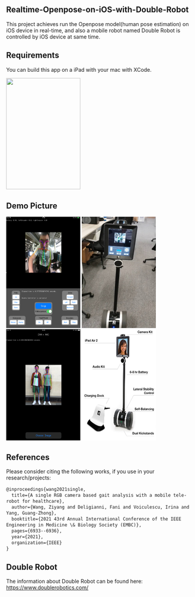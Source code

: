 ## Realtime-Openpose-on-iOS-with-Double-Robot

This project achieves run the Openpose model(human pose estimation) on iOS device in real-time, and also a mobile robot named Double Robot is controlled by iOS device at same time.


## Requirements
You can build this app on a iPad with your mac with XCode.

<img src="demo.gif" width="200" height="300"> 


## Demo Picture

<img src="demo1.png" width="200" height="300"> <img src="demo2.png" width="200" height="300"> <img src="demo3.png" width="200" height="300"> <img src="demo4.jpg" width="200" height="300">



## References

Please consider citing the following works, if you use in your research/projects:

	@inproceedings{wang2021single,
	  title={A single RGB camera based gait analysis with a mobile tele-robot for healthcare},
	  author={Wang, Ziyang and Deligianni, Fani and Voiculescu, Irina and Yang, Guang-Zhong},
	  booktitle={2021 43rd Annual International Conference of the IEEE Engineering in Medicine \& Biology Society (EMBC)},
	  pages={6933--6936},
	  year={2021},
	  organization={IEEE}
	}



## Double Robot
The information about Double Robot can be found here:
https://www.doublerobotics.com/
